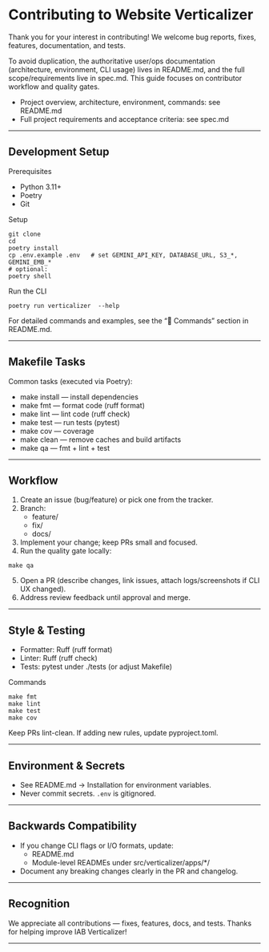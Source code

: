 # Contributing to Website Verticalizer

Thank you for your interest in contributing!
We welcome bug reports, fixes, features, documentation, and tests.

To avoid duplication, the authoritative user/ops documentation (architecture, environment, CLI usage) lives in README.md, and the full scope/requirements live in spec.md. This guide focuses on contributor workflow and quality gates.

- Project overview, architecture, environment, commands: see README.md
- Full project requirements and acceptance criteria: see spec.md

---

## Development Setup

Prerequisites
- Python 3.11+
- Poetry
- Git

Setup
```
git clone
cd
poetry install
cp .env.example .env   # set GEMINI_API_KEY, DATABASE_URL, S3_*, GEMINI_EMB_*
# optional:
poetry shell
```

Run the CLI
```
poetry run verticalizer  --help
```

For detailed commands and examples, see the “📜 Commands” section in README.md.

---

## Makefile Tasks

Common tasks (executed via Poetry):

- make install — install dependencies
- make fmt — format code (ruff format)
- make lint — lint code (ruff check)
- make test — run tests (pytest)
- make cov — coverage
- make clean — remove caches and build artifacts
- make qa — fmt + lint + test

---

## Workflow

1) Create an issue (bug/feature) or pick one from the tracker.  
2) Branch:
   - feature/
   - fix/
   - docs/
3) Implement your change; keep PRs small and focused.  
4) Run the quality gate locally:
```
make qa
```
5) Open a PR (describe changes, link issues, attach logs/screenshots if CLI UX changed).  
6) Address review feedback until approval and merge.

---

## Style & Testing

- Formatter: Ruff (ruff format)
- Linter: Ruff (ruff check)
- Tests: pytest under ./tests (or adjust Makefile)

Commands
```
make fmt
make lint
make test
make cov
```

Keep PRs lint-clean. If adding new rules, update pyproject.toml.

---

## Environment & Secrets

- See README.md → Installation for environment variables.
- Never commit secrets. `.env` is gitignored.

---

## Backwards Compatibility

- If you change CLI flags or I/O formats, update:
  - README.md
  - Module-level READMEs under src/verticalizer/apps/*/
- Document any breaking changes clearly in the PR and changelog.

---

## Recognition

We appreciate all contributions — fixes, features, docs, and tests.
Thanks for helping improve IAB Verticalizer!

---